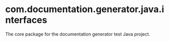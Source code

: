 # com.documentation.generator.java.interfaces

The core package for the documentation generator test Java project.
